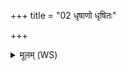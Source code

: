 +++
title = "02 धृषाणो धृषितः"

+++
<details><summary>मूलम् (WS)</summary>

धृषाणो धृषितः शवः पुरा यथा यतिष्ठन् ।  
इन्द्रस्य रन्त्यरियं महत् ॥ २ ॥
</details>